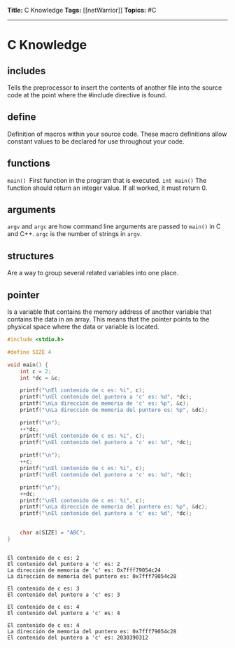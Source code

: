 **Title:** C Knowledge
**Tags:** [[netWarrior]]
**Topics:** #C 

---
# C Knowledge

## includes
Tells the preprocessor to insert the contents of another file into the source code at the point where the #include directive is found.

## define
Definition of macros within your source code. These macro definitions allow constant values to be declared for use throughout your code.

## functions
``main() ``First function in the program that is executed.
`int main()` The function should return an integer value. If all worked, it must return 0.

## arguments
`argv` and `argc` are how command line arguments are passed to `main()` in C and C++.
`argc` is the number of strings in `argv`.

## structures
Are a way to group several related variables into one place.

## pointer
Is a variable that contains the memory address of another variable that contains the data in an array. This means that the pointer points to the physical space where the data or variable is located. 
```c
#include <stdio.h>

#define SIZE 4

void main() {
	int c = 2;
	int *dc = &c;

	printf("\nEl contenido de c es: %i", c);
	printf("\nEl contenido del puntero a 'c' es: %d", *dc);
	printf("\nLa dirección de memoria de 'c' es: %p", &c);
	printf("\nLa dirección de memoria del puntero es: %p", &dc);

	printf("\n");
	++*dc;
	printf("\nEl contenido de c es: %i", c);
	printf("\nEl contenido del puntero a 'c' es: %d", *dc);
	
	printf("\n");
	++c;
	printf("\nEl contenido de c es: %i", c);
	printf("\nEl contenido del puntero a 'c' es: %d", *dc);

	printf("\n");
	++dc;
	printf("\nEl contenido de c es: %i", c);
	printf("\nLa dirección de memoria del puntero es: %p", &dc);
	printf("\nEl contenido del puntero a 'c' es: %d", *dc);
	

	char a[SIZE] = "ABC";
}
```

```

El contenido de c es: 2
El contenido del puntero a 'c' es: 2
La dirección de memoria de 'c' es: 0x7fff79054c24
La dirección de memoria del puntero es: 0x7fff79054c28

El contenido de c es: 3
El contenido del puntero a 'c' es: 3

El contenido de c es: 4
El contenido del puntero a 'c' es: 4

El contenido de c es: 4
La dirección de memoria del puntero es: 0x7fff79054c28
El contenido del puntero a 'c' es: 2030390312
```
